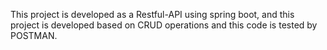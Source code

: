 This project is developed as a Restful-API using spring boot, and this project is developed based on CRUD operations and this code is tested by POSTMAN. 
